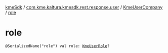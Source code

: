 [kmeSdk](../../index.md) / [com.kme.kaltura.kmesdk.rest.response.user](../index.md) / [KmeUserCompany](index.md) / [role](./role.md)

# role

`@SerializedName("role") val role: `[`KmeUserRole`](../../com.kme.kaltura.kmesdk.ws.message.type/-kme-user-role/index.md)`?`